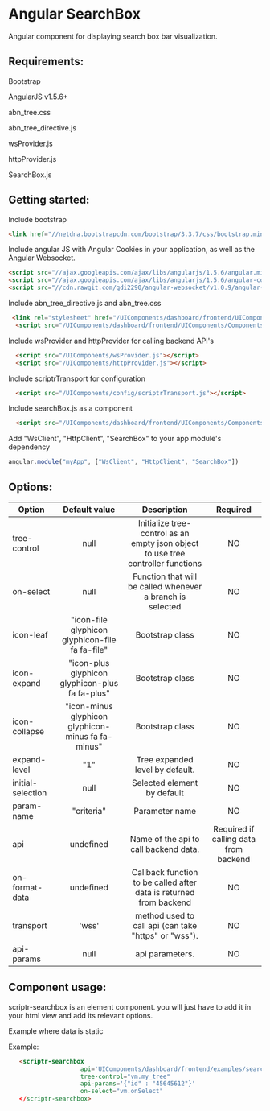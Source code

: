 # Angular SearchBox 
 
  Angular component for displaying search box bar visualization.
  
## Requirements:

  Bootstrap
  
  AngularJS v1.5.6+
  
  abn_tree.css
  
  abn_tree_directive.js
  
  wsProvider.js
  
  httpProvider.js
  
  SearchBox.js
  
## Getting started:

  Include bootstrap
  
  ```html
  <link href="//netdna.bootstrapcdn.com/bootstrap/3.3.7/css/bootstrap.min.css" rel="stylesheet">
  ```
  
  Include angular JS with Angular Cookies in your application, as well as the Angular Websocket.
  
  ```html
  <script src="//ajax.googleapis.com/ajax/libs/angularjs/1.5.6/angular.min.js"></script>
  <script src="//ajax.googleapis.com/ajax/libs/angularjs/1.5.6/angular-cookies.js"></script>
  <script src="//cdn.rawgit.com/gdi2290/angular-websocket/v1.0.9/angular-websocket.min.js"></script>
  ```
     
  Include abn_tree_directive.js and abn_tree.css
  
  ```html
   <link rel="stylesheet" href="/UIComponents/dashboard/frontend/UIComponents/Components/searchBox/abn_tree.css">
    <script src="/UIComponents/dashboard/frontend/UIComponents/Components/searchBox/abn_tree_directive.js"></script>
   ```
  
  Include wsProvider and httpProvider for calling backend API's
  
  ```html
    <script src="/UIComponents/wsProvider.js"></script>
    <script src="/UIComponents/httpProvider.js"></script>
  ```
  
  Include scriptrTransport for configuration
  
  ```html
    <script src="/UIComponents/config/scriptrTransport.js"></script>
  ```
  
  Include searchBox.js as a component
  
  ```html
    <script src="/UIComponents/dashboard/frontend/UIComponents/Components/searchBox/searchBox.js"></script>
  ```
  
  Add "WsClient", "HttpClient", "SearchBox" to your app module's dependency
  
  ```javascript
  angular.module("myApp", ["WsClient", "HttpClient", "SearchBox"])
  ```
  
## Options:

| Option        | Default value   | Description   | Required   |
| ------------- |:-------------:|:-------------:|:-------------:|
  tree-control  | null | Initialize tree-control as an empty json object to use tree controller functions| NO
  on-select     | null	 | Function that will be called whenever a branch is selected | NO
  icon-leaf     | "icon-file  glyphicon glyphicon-file  fa fa-file" | Bootstrap class | NO
  icon-expand     | "icon-plus  glyphicon glyphicon-plus  fa fa-plus" |  Bootstrap class | NO
  icon-collapse   | "icon-minus glyphicon glyphicon-minus fa fa-minus" | Bootstrap class | NO
  expand-level    | "1" |  Tree expanded level by default. | NO
  initial-selection     | null | Selected element by default | NO
  param-name | "criteria" | Parameter name | NO
  api       | undefined    | 	Name of the api to call backend data.		| Required if calling data from backend	 
  on-format-data | undefined | Callback function to be called after data is returned from backend | NO
  transport |  'wss'     | 	method used to call api (can take "https" or "wss").		 | NO
  api-params  | null       | 	api parameters.  					| NO
  
  
## Component usage:

scriptr-searchbox is an element component. you will just have to add it in your html view and add its relevant options.

Example where data is static
  
Example:

 ```html
    <scriptr-searchbox
                     api='UIComponents/dashboard/frontend/examples/searchBox/getFile'
                     tree-control="vm.my_tree"  
                     api-params='{"id" : "45645612"}'  
                     on-select="vm.onSelect"
    </scriptr-searchbox>
  ```
